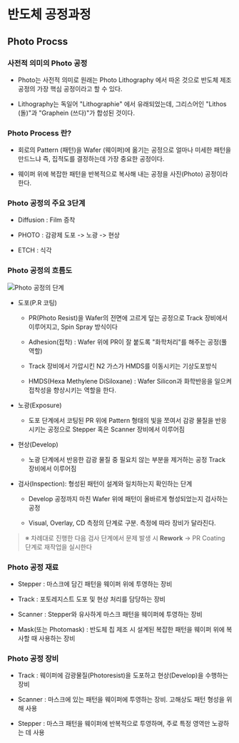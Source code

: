 # 반도체 공정과정

## Photo Procss

### 사전적 의미의 Photo 공정

- Photo는 사전적 의미로 원래는 Photo Lithography 에서 따온 것으로 반도체 제조공정의 가장 핵심 공정이라고 할 수 있다.

- Lithography는 독일어 "Lithographie" 에서 유래되었는데, 그리스어인 "Lithos (돌)"과 "Graphein (쓰다)"가 합성된 것이다.

### Photo Process 란?

- 회로의 Pattern (패턴)을 Wafer (웨이퍼)에 옮기는 공정으로 얼마나 미세한 패턴을 만드느냐 즉, 집적도를 결정하는데 가장 중요한 공정이다.

- 웨이퍼 위에 복잡한 패턴을 반복적으로 복사해 내는 공정을 사진(Photo) 공정이라 한다.

### Photo 공정의 주요 3단계

- Diffusion : Film 증착

- PHOTO : 감광제 도포 -> 노광 -> 현상

- ETCH : 식각

### Photo 공정의 흐름도

![Photo 공정의 단계](https://images.velog.io/images/katie505/post/c0f8fb2b-eb02-4b0b-992c-2c7534dd3ca2/image.png)

- 도포(P.R 코팅)

    - PR(Photo Resist)을 Wafer의 전면에 고르게 덮는 공정으로 Track 장비에서 이루어지고, Spin Spray 방식이다

    - Adhesion(접착) : Wafer 위에 PR이 잘 붙도록 "화학처리"를 해주는 공정(풀 역할)

    - Track 장비에서 가압시킨 N2 가스가 HMDS를 이동시키는 기상도포방식
 
    - HMDS(Hexa Methylene DiSiloxane) : Wafer Silicon과 화학반응을 일으켜 접착성을 향상시키는 역할을 한다.

- 노광(Exposure)

    - 도포 단계에서 코팅된 PR 위에 Pattern 형태의 빛을 쪼여서 감광 물질을 반응시키는 공정으로 Stepper 혹은 Scanner 장비에서 이루어짐 



- 현상(Develop)

    - 노광 단계에서 반응한 감광 물질 중 필요치 않는 부분을 제거하는 공정 Track 장비에서 이루어짐

- 검사(Inspection): 형성된 패턴이 설계와 일치하는지 확인하는 단계

    - Develop 공정까지 마친 Wafer 위에 패턴이 올바르게 형성되었는지 검사하는 공정
 
    - Visual, Overlay, CD 측정의 단계로 구분. 측정에 따라 장비가 달라진다.

> ※ 차례대로 진행한 다음 검사 단계에서 문제 발생 시 **Rework** -> PR Coating 단계로 재작업을 실시한다

### Photo 공정 재료

- Stepper : 마스크에 담긴 패턴을 웨이퍼 위에 투영하는 장비

- Track : 포토레지스트 도포 및 현상 처리를 담당하는 장비

- Scanner : Stepper와 유사하게 마스크 패턴을 웨이퍼에 투영하는 장비

- Mask(또는 Photomask) : 반도체 칩 제조 시 설계된 복잡한 패턴을 웨이퍼 위에 복사할 때 사용하는 장비

### Photo 공정 장비

- Track : 웨이퍼에 감광물질(Photoresist)을 도포하고 현상(Develop)을 수행하는 장비

- Scanner : 마스크에 있는 패턴을 웨이퍼에 투영하는 장비. 고해상도 패턴 형성을 위해 사용

- Stepper : 마스크 패턴을 웨이퍼에 반복적으로 투영하며, 주로 특정 영역만 노광하는 데 사용
